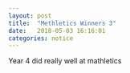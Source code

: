 ```yaml
---
layout: post
title:  "Methletics Winners 3"
date:   2018-05-03 16:16:01
categories: notice
---
```


Year 4 did really well at mathletics